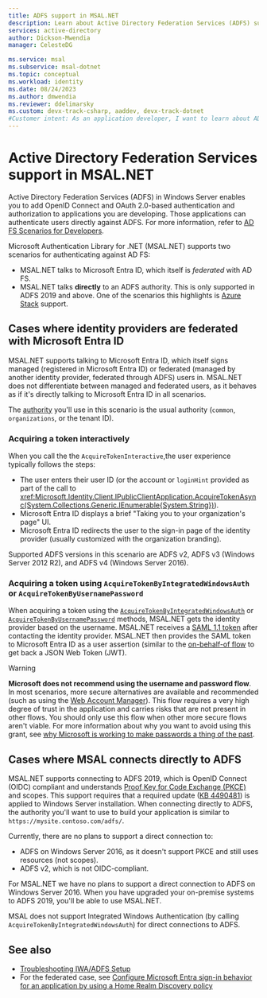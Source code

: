 ```yaml
---
title: ADFS support in MSAL.NET 
description: Learn about Active Directory Federation Services (ADFS) support in the Microsoft Authentication Library for .NET (MSAL.NET).
services: active-directory
author: Dickson-Mwendia
manager: CelesteDG

ms.service: msal
ms.subservice: msal-dotnet
ms.topic: conceptual
ms.workload: identity
ms.date: 08/24/2023
ms.author: dmwendia
ms.reviewer: ddelimarsky
ms.custom: devx-track-csharp, aaddev, devx-track-dotnet
#Customer intent: As an application developer, I want to learn about AD FS support in MSAL.NET so I can decide if this platform meets my application development needs and requirements.
---
```


# Active Directory Federation Services support in MSAL.NET

Active Directory Federation Services (ADFS) in Windows Server enables you to add OpenID Connect and OAuth 2.0-based authentication and authorization to applications you are developing. Those applications can authenticate users directly against ADFS. For more information, refer to [AD FS Scenarios for Developers](/windows-server/identity/ad-fs/overview/ad-fs-openid-connect-oauth-flows-scenarios).

Microsoft Authentication Library for .NET (MSAL.NET) supports two scenarios for authenticating against AD FS:

- MSAL.NET talks to Microsoft Entra ID, which itself is *federated* with AD FS.
- MSAL.NET talks **directly** to an ADFS authority. This is only supported in ADFS 2019 and above. One of the scenarios this highlights is [Azure Stack](https://azure.microsoft.com/overview/azure-stack/) support.

## Cases where identity providers are federated with Microsoft Entra ID

MSAL.NET supports talking to Microsoft Entra ID, which itself signs managed (registered in Microsoft Entra ID) or federated (managed by another identity provider, federated through ADFS) users in. MSAL.NET does not differentiate between managed and federated users, as it behaves as if it's directly talking to Microsoft Entra ID in all scenarios.

The [authority](/entra/identity-platform/msal-client-applications) you'll use in this scenario is the usual authority (`common`, `organizations`, or the tenant ID).

### Acquiring a token interactively

When you call the the `AcquireTokenInteractive`,the user experience typically follows the steps:

- The user enters their user ID (or the account or `loginHint` provided as part of the call to <xref:Microsoft.Identity.Client.IPublicClientApplication.AcquireTokenAsync(System.Collections.Generic.IEnumerable{System.String})>).
- Microsoft Entra ID displays a brief "Taking you to your organization's page" UI.
- Microsoft Entra ID redirects the user to the sign-in page of the identity provider (usually customized with the organization branding).

Supported ADFS versions in this scenario are ADFS v2, ADFS v3 (Windows Server 2012 R2), and ADFS v4 (Windows Server 2016).

### Acquiring a token using `AcquireTokenByIntegratedWindowsAuth` or `AcquireTokenByUsernamePassword`

When acquiring a token using the [`AcquireTokenByIntegratedWindowsAuth`](xref:Microsoft.Identity.Client.AcquireTokenByIntegratedWindowsAuthParameterBuilder) or [`AcquireTokenByUsernamePassword`](xref:Microsoft.Identity.Client.AcquireTokenByUsernamePasswordParameterBuilder) methods, MSAL.NET gets the identity provider based on the username. MSAL.NET receives a [SAML 1.1 token](/entra/identity/saas-apps/saml-tutorial) after contacting the identity provider. MSAL.NET then provides the SAML token to Microsoft Entra ID as a user assertion (similar to the [on-behalf-of flow](../web-apps-apis/on-behalf-of-flow.md) to get back a JSON Web Token (JWT).

>[!WARNING]
>**Microsoft does not recommend using the username and password flow**. In most scenarios, more secure alternatives are available and recommended (such as using the [Web Account Manager](wam.md)). This flow requires a very high degree of trust in the application and carries risks that are not present in other flows. You should only use this flow when other more secure flows aren't viable. For more information about why you want to avoid using this grant, see [why Microsoft is working to make passwords a thing of the past](https://news.microsoft.com/features/whats-solution-growing-problem-passwords-says-microsoft/).

## Cases where MSAL connects directly to ADFS

MSAL.NET supports connecting to ADFS 2019, which is OpenID Connect (OIDC) compliant and understands [Proof Key for Code Exchange (PKCE)](https://oauth.net/2/pkce/) and scopes. This support requires that a required update ([KB 4490481](https://support.microsoft.com/help/4490481/windows-10-update-kb4490481)) is applied to Windows Server installation. When connecting directly to ADFS, the authority you'll want to use to build your application is similar to `https://mysite.contoso.com/adfs/`.

Currently, there are no plans to support a direct connection to:

- ADFS on Windows Server 2016, as it doesn't support PKCE and still uses resources (not scopes).
- ADFS v2, which is not OIDC-compliant.

For MSAL.NET we have no plans to support a direct connection to ADFS on Windows Server 2016. When you have upgraded your on-premise systems to ADFS 2019, you'll be able to use MSAL.NET.

MSAL does not support Integrated Windows Authentication (by calling `AcquireTokenByIntegratedWindowsAuth`) for direct connections to ADFS.

## See also

- [Troubleshooting IWA/ADFS Setup](/windows-server/identity/ad-fs/troubleshooting/ad-fs-tshoot-iwa)
- For the federated case, see [Configure Microsoft Entra sign-in behavior for an application by using a Home Realm Discovery policy](/entra/identity/enterprise-apps/configure-authentication-for-federated-users-portal)
